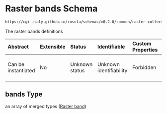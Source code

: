 # Raster bands Schema

```txt
https://cgi-italy.github.io/insula/schemas/v0.2.0/common/raster-collection.schema.json#/properties/bands
```

The raster bands definitions

| Abstract            | Extensible | Status         | Identifiable            | Custom Properties | Additional Properties | Access Restrictions | Defined In                                                                                             |
| :------------------ | :--------- | :------------- | :---------------------- | :---------------- | :-------------------- | :------------------ | :----------------------------------------------------------------------------------------------------- |
| Can be instantiated | No         | Unknown status | Unknown identifiability | Forbidden         | Allowed               | none                | [raster-collection.schema.json\*] (schemas/common/raster-collection.schema.json) |

## bands Type

an array of merged types ([Raster band](raster-collection-defs-raster-band.md))
